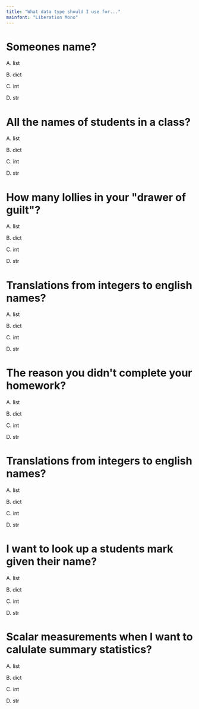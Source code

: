 ```yaml
---
title: "What data type should I use for..."
mainfont: "Liberation Mono"
---
```


# Someones name?

A.  list

B.  dict

C.  int

D.  str


# All the names of students in a class?

A.  list

B.  dict

C.  int

D.  str


# How many lollies in your "drawer of guilt"?

A.  list

B.  dict

C.  int

D.  str


# Translations from integers to english names?

A.  list

B.  dict

C.  int

D.  str


# The reason you didn't complete your homework?

A.  list

B.  dict

C.  int

D.  str


# Translations from integers to english names?

A.  list

B.  dict

C.  int

D.  str


# I want to look up a students mark given their name?

A.  list

B.  dict

C.  int

D.  str


# Scalar measurements when I want to calulate summary statistics?

A.  list

B.  dict

C.  int

D.  str

